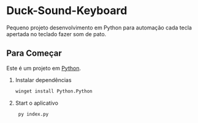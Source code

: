 # Duck-Sound-Keyboard

Pequeno projeto desenvolvimento em Python para automação cada tecla apertada no teclado fazer som de pato. 

## Para Começar

Este é um projeto em [Python](https://www.python.org).

1. Instalar dependências

   ```bash
   winget install Python.Python
   ```

2. Start o aplicativo

   ```bash
    py index.py
   ```

